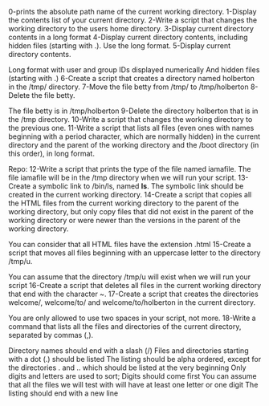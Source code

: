 0-prints the absolute path name of the current working directory.
1-Display the contents list of your current directory.
2-Write a script that changes the working directory to the users home directory.
3-Display current directory contents in a long format
4-Display current directory contents, including hidden files (starting with .). Use the long format.
5-Display current directory contents.

Long format
with user and group IDs displayed numerically
And hidden files (starting with .)
6-Create a script that creates a directory named holberton in the /tmp/ directory.
7-Move the file betty from /tmp/ to /tmp/holberton
8-Delete the file betty.

The file betty is in /tmp/holberton
9-Delete the directory holberton that is in the /tmp directory.
10-Write a script that changes the working directory to the previous one.
11-Write a script that lists all files (even ones with names beginning with a period character, which are normally hidden) in the current directory and the parent of the working directory and the /boot directory (in this order), in long format.

Repo:
12-Write a script that prints the type of the file named iamafile. The file iamafile will be in the /tmp directory when we will run your script.
13-Create a symbolic link to /bin/ls, named __ls__. The symbolic link should be created in the current working directory.
14-Create a script that copies all the HTML files from the current working directory to the parent of the working directory, but only copy files that did not exist in the parent of the working directory or were newer than the versions in the parent of the working directory.

You can consider that all HTML files have the extension .html
15-Create a script that moves all files beginning with an uppercase letter to the directory /tmp/u.

You can assume that the directory /tmp/u will exist when we will run your script
16-Create a script that deletes all files in the current working directory that end with the character ~.
17-Create a script that creates the directories welcome/, welcome/to/ and welcome/to/holberton in the current directory.

You are only allowed to use two spaces in your script, not more.
18-Write a command that lists all the files and directories of the current directory, separated by commas (,).

Directory names should end with a slash (/)
Files and directories starting with a dot (.) should be listed
The listing should be alpha ordered, except for the directories . and .. which should be listed at the very beginning
Only digits and letters are used to sort; Digits should come first
You can assume that all the files we will test with will have at least one letter or one digit
The listing should end with a new line
